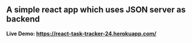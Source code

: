 ## A simple react app which uses JSON server as backend
**Live Demo: https://react-task-tracker-24.herokuapp.com/** 
